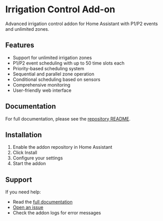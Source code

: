 # Irrigation Control Add-on

Advanced irrigation control addon for Home Assistant with P1/P2 events and unlimited zones.

## Features

- Support for unlimited irrigation zones
- P1/P2 event scheduling with up to 50 time slots each
- Priority-based scheduling system
- Sequential and parallel zone operation
- Conditional scheduling based on sensors
- Comprehensive monitoring
- User-friendly web interface

## Documentation

For full documentation, please see the [repository README](../README.md).

## Installation

1. Enable the addon repository in Home Assistant
2. Click Install
3. Configure your settings
4. Start the addon

## Support

If you need help:
- Read the [full documentation](../DOCS.md)
- [Open an issue](https://github.com/goatboynz/ha-irrigation-control/issues)
- Check the addon logs for error messages
